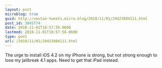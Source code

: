 ```yaml
---
layout: post
microblog: true
guid: http://vmstan-tweets.micro.blog/2010/11/01/29423804111.html
post_id: 3045774
date: 2010-11-01T18:57:56-0600
lastmod: 2010-11-01T18:57:56-0600
type: post
url: /2010/11/01/29423804111.html
---
```

The urge to install iOS 4.2 on my iPhone is strong, but not strong enough to lose my jailbreak 4.1 apps. Need to get that iPad instead.
